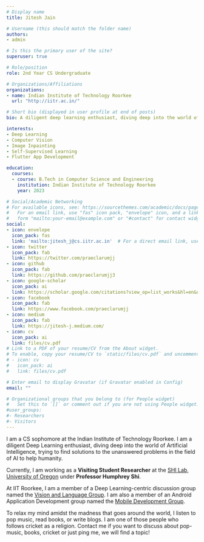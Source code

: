 ```yaml
---
# Display name
title: Jitesh Jain

# Username (this should match the folder name)
authors:
- admin

# Is this the primary user of the site?
superuser: true

# Role/position
role: 2nd Year CS Undergraduate

# Organizations/Affiliations
organizations:
- name: Indian Institute of Technology Roorkee
  url: "http://iitr.ac.in/"

# Short bio (displayed in user profile at end of posts)
bio: A diligent deep learning enthusiast, diving deep into the world of Artificial Intelligence, trying to find solutions to the unanswered problems in the field of AI to help humanity.

interests:
- Deep Learning
- Computer Vision
- Image Inpainting
- Self-Supervised Learning
- Flutter App Development

education:
  courses:
  - course: B.Tech in Computer Science and Engineering
    institution: Indian Institute of Technology Roorkee
    year: 2023

# Social/Academic Networking
# For available icons, see: https://sourcethemes.com/academic/docs/page-builder/#icons
#   For an email link, use "fas" icon pack, "envelope" icon, and a link in the
#   form "mailto:your-email@example.com" or "#contact" for contact widget.
social:
- icon: envelope
  icon_pack: fas
  link: 'mailto:jitesh_j@cs.iitr.ac.in'  # For a direct email link, use "mailto:test@example.org".
- icon: twitter
  icon_pack: fab
  link: https://twitter.com/praeclarumjj
- icon: github
  icon_pack: fab
  link: https://github.com/praeclarumjj3
- icon: google-scholar
  icon_pack: ai
  link: https://scholar.google.com/citations?view_op=list_works&hl=en&user=nygnfNwAAAAJ
- icon: facebook
  icon_pack: fab
  link: https://www.facebook.com/praeclarumjj
- icon: medium
  icon_pack: fab
  link: https://jitesh-j.medium.com/
- icon: cv
  icon_pack: ai
  link: files/cv.pdf
# Link to a PDF of your resume/CV from the About widget.
# To enable, copy your resume/CV to `static/files/cv.pdf` and uncomment the lines below.
# - icon: cv
#   icon_pack: ai
#   link: files/cv.pdf

# Enter email to display Gravatar (if Gravatar enabled in Config)
email: ""

# Organizational groups that you belong to (for People widget)
#   Set this to `[]` or comment out if you are not using People widget.
#user_groups:
#- Researchers
#- Visitors
---
```


I am a CS sophomore at the Indian Institute of Technology Roorkee. I am a diligent Deep Learning enthusiast, diving deep into the world of Artificial Intelligence, trying to find solutions to the unanswered problems in the field of AI to help humanity.

Currently, I am working as a **Visiting Student Researcher** at the [SHI Lab, University of Oregon](https://www.humphreyshi.com/people) under **Professor Humphrey Shi**.

At IIT Roorkee, I am a member of a Deep Learning-centric discussion group named the [Vision and Language Group](https://vlgiitr.github.io). I am also a member of an Android Application Development group named the [Mobile Development Group](https://mdg.iitr.ac.in/).

To relax my mind amidst the madness that goes around the world, I listen to pop music, read books, or write blogs. I am one of those people who follows cricket as a religion. Contact me if you want to discuss about pop-music, books, cricket or just ping me, we will find a topic!


